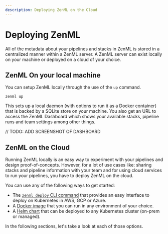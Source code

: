 ```yaml
---
description: Deploying ZenML on the Cloud
---
```


# Deploying ZenML

All of the metadata about your pipelines and stacks in ZenML is stored in a centralized manner within a ZenML server. A ZenML server can exist locally on your machine or deployed on a cloud of your choice. 

## ZenML On your local machine

You can setup ZenML locally through the use of the `up` command.

```
zenml up
```

This sets up a local daemon (with options to run it as a Docker container) that is backed by a SQLite store on your machine. You also get an URL to access the ZenML Dashboard which shows your available stacks, pipeline runs and team settings among other things.

// TODO: ADD SCREENSHOT OF DASHBOARD

## ZenML on the Cloud

Running ZenML locally is an easy way to experiment with your pipelines and design proof-of-concepts. However, for a lot of use cases like: sharing stacks and pipeline information with your team and for using cloud services to run your pipelines, you have to deploy ZenML on the cloud.

You can use any of the following ways to get started:
- The [`zenml deploy` CLI command](./using-cli.md) that provides an easy interface to deploy on Kubernetes in AWS, GCP or Azure.
- A [Docker image](./docker-helm.md#using-docker) that you can run in any environment of your choice.
- A [Helm chart](./docker-helm.md#using-helm) that can be deployed to any Kubernetes cluster (on-prem or managed).

In the following sections, let's take a look at each of those options.

